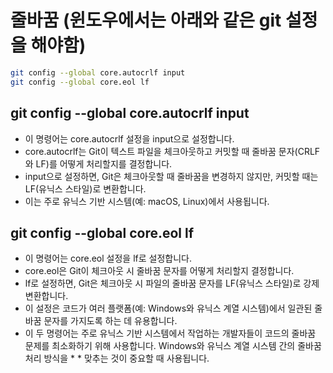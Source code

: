 # 줄바꿈 (윈도우에서는 아래와 같은 git 설정을 해야함)
```bash
git config --global core.autocrlf input
git config --global core.eol lf
```

## git config --global core.autocrlf input
* 이 명령어는 core.autocrlf 설정을 input으로 설정합니다.
* core.autocrlf는 Git이 텍스트 파일을 체크아웃하고 커밋할 때 줄바꿈 문자(CRLF와 LF)를 어떻게 처리할지를 결정합니다.
* input으로 설정하면, Git은 체크아웃할 때 줄바꿈을 변경하지 않지만, 커밋할 때는 LF(유닉스 스타일)로 변환합니다.
* 이는 주로 유닉스 기반 시스템(예: macOS, Linux)에서 사용됩니다.

## git config --global core.eol lf
* 이 명령어는 core.eol 설정을 lf로 설정합니다.
* core.eol은 Git이 체크아웃 시 줄바꿈 문자를 어떻게 처리할지 결정합니다.
* lf로 설정하면, Git은 체크아웃 시 파일의 줄바꿈 문자를 LF(유닉스 스타일)로 강제 변환합니다.
* 이 설정은 코드가 여러 플랫폼(예: Windows와 유닉스 계열 시스템)에서 일관된 줄바꿈 문자를 가지도록 하는 데 유용합니다.
* 이 두 명령어는 주로 유닉스 기반 시스템에서 작업하는 개발자들이 코드의 줄바꿈 문제를 최소화하기 위해 사용합니다. Windows와 유닉스 계열 시스템 간의 줄바꿈 처리 방식을 * * 맞추는 것이 중요할 때 사용됩니다.
